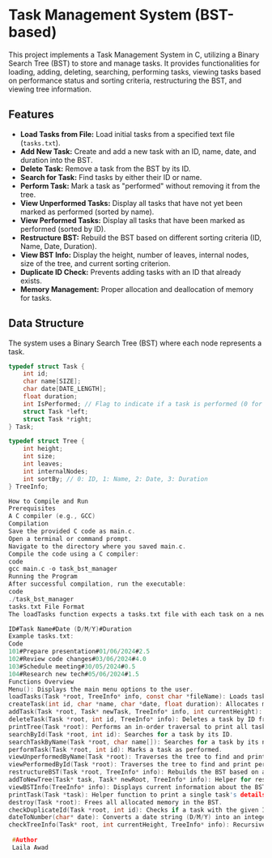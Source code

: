 # Task Management System (BST-based)

This project implements a Task Management System in C, utilizing a Binary Search Tree (BST) to store and manage tasks. It provides functionalities for loading, adding, deleting, searching, performing tasks, viewing tasks based on performance status and sorting criteria, restructuring the BST, and viewing tree information.

## Features

*   **Load Tasks from File:** Load initial tasks from a specified text file (`tasks.txt`).
*   **Add New Task:** Create and add a new task with an ID, name, date, and duration into the BST.
*   **Delete Task:** Remove a task from the BST by its ID.
*   **Search for Task:** Find tasks by either their ID or name.
*   **Perform Task:** Mark a task as "performed" without removing it from the tree.
*   **View Unperformed Tasks:** Display all tasks that have not yet been marked as performed (sorted by name).
*   **View Performed Tasks:** Display all tasks that have been marked as performed (sorted by ID).
*   **Restructure BST:** Rebuild the BST based on different sorting criteria (ID, Name, Date, Duration).
*   **View BST Info:** Display the height, number of leaves, internal nodes, size of the tree, and current sorting criterion.
*   **Duplicate ID Check:** Prevents adding tasks with an ID that already exists.
*   **Memory Management:** Proper allocation and deallocation of memory for tasks.

## Data Structure

The system uses a Binary Search Tree (BST) where each node represents a task.

```c
typedef struct Task {
    int id;
    char name[SIZE];
    char date[DATE_LENGTH];
    float duration;
    int IsPerformed; // Flag to indicate if a task is performed (0 for unperformed, 1 for performed)
    struct Task *left;
    struct Task *right;
} Task;

typedef struct Tree {
    int height;
    int size;
    int leaves;
    int internalNodes;
    int sortBy; // 0: ID, 1: Name, 2: Date, 3: Duration
} TreeInfo;

How to Compile and Run
Prerequisites
A C compiler (e.g., GCC)
Compilation
Save the provided C code as main.c.
Open a terminal or command prompt.
Navigate to the directory where you saved main.c.
Compile the code using a C compiler:
code
gcc main.c -o task_bst_manager
Running the Program
After successful compilation, run the executable:
code
./task_bst_manager
tasks.txt File Format
The loadTasks function expects a tasks.txt file with each task on a new line, using # as a delimiter:

ID#Task Name#Date (D/M/Y)#Duration
Example tasks.txt:
Code
101#Prepare presentation#01/06/2024#2.5
102#Review code changes#03/06/2024#4.0
103#Schedule meeting#30/05/2024#0.5
104#Research new tech#05/06/2024#1.5
Functions Overview
Menu(): Displays the main menu options to the user.
loadTasks(Task *root, TreeInfo* info, const char *fileName): Loads tasks from a file and inserts them into the BST.
createTask(int id, char *name, char *date, float duration): Allocates memory and initializes a new Task node.
addTask(Task *root, Task* newTask, TreeInfo* info, int currentHeight): Inserts a new task into the BST based on the current sortBy criterion.
deleteTask(Task *root, int id, TreeInfo* info): Deletes a task by ID from the BST.
printTree(Task *root): Performs an in-order traversal to print all tasks in the BST.
searchById(Task *root, int id): Searches for a task by its ID.
searchTaskByName(Task *root, char name[]): Searches for a task by its name (requires restructuring by name).
performTask(Task *root, int id): Marks a task as performed.
viewUnperformedByName(Task *root): Traverses the tree to find and print unperformed tasks (sorted by name if the tree is structured this way).
viewPerformedById(Task *root): Traverses the tree to find and print performed tasks (sorted by ID if the tree is structured this way).
restructureBST(Task *root, TreeInfo* info): Rebuilds the BST based on a new sorting criterion.
addToNewTree(Task* task, Task* newRoot, TreeInfo* info): Helper for restructureBST, recursively adds tasks to a new tree.
viewBSTInfo(TreeInfo* info): Displays current information about the BST (height, size, leaves, etc.).
printTask(Task *task): Helper function to print a single task's details.
destroy(Task *root): Frees all allocated memory in the BST.
checkDuplicateId(Task *root, int id): Checks if a task with the given ID already exists in the BST.
dateToNumber(char* date): Converts a date string (D/M/Y) into an integer for comparison.
checkTreeInfo(Task* root, int currentHeight, TreeInfo* info): Recursively calculates and updates TreeInfo fields like height, leaves, and internal nodes.
 
 #Author
 Laila Awad
